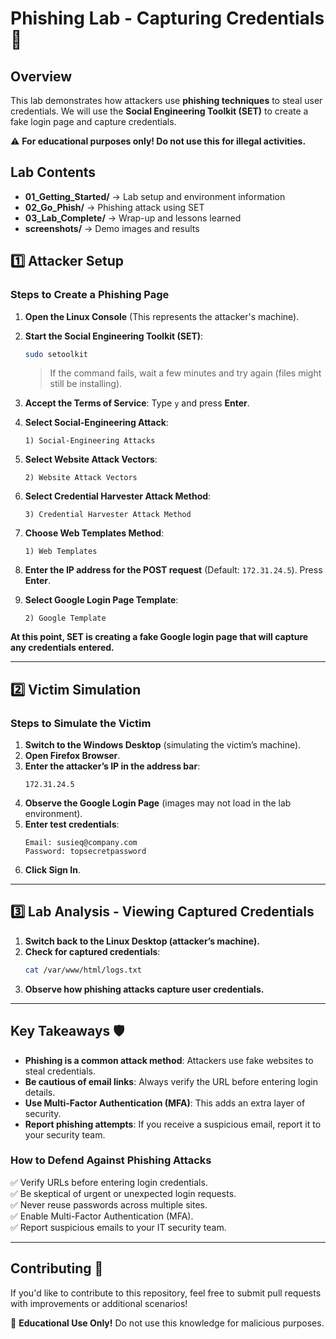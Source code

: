 # Phishing Lab - Capturing Credentials 🎣

## Overview
This lab demonstrates how attackers use **phishing techniques** to steal user credentials. We will use the **Social Engineering Toolkit (SET)** to create a fake login page and capture credentials.

⚠️ **For educational purposes only! Do not use this for illegal activities.**  

## Lab Contents
- **01_Getting_Started/** → Lab setup and environment information
- **02_Go_Phish/** → Phishing attack using SET
- **03_Lab_Complete/** → Wrap-up and lessons learned
- **screenshots/** → Demo images and results

## 1️⃣ Attacker Setup
### Steps to Create a Phishing Page

1. **Open the Linux Console** (This represents the attacker's machine).
2. **Start the Social Engineering Toolkit (SET)**:
   ```sh
   sudo setoolkit
   ```
   > If the command fails, wait a few minutes and try again (files might still be installing).

3. **Accept the Terms of Service**: Type `y` and press **Enter**.
4. **Select Social-Engineering Attack**:
   ```
   1) Social-Engineering Attacks
   
5. **Select Website Attack Vectors**:
   ```
   2) Website Attack Vectors

6. **Select Credential Harvester Attack Method**:
   ```
   3) Credential Harvester Attack Method
   ```
7. **Choose Web Templates Method**:
   ```
   1) Web Templates
   ```
8. **Enter the IP address for the POST request** (Default: `172.31.24.5`). Press **Enter**.
9. **Select Google Login Page Template**:
   ```
   2) Google Template
   ```

**At this point, SET is creating a fake Google login page that will capture any credentials entered.**

---

## 2️⃣ Victim Simulation
### Steps to Simulate the Victim
1. **Switch to the Windows Desktop** (simulating the victim’s machine).
2. **Open Firefox Browser**.
3. **Enter the attacker’s IP in the address bar**:
   ```
   172.31.24.5
   ```
4. **Observe the Google Login Page** (images may not load in the lab environment).
5. **Enter test credentials**:
   ```
   Email: susieq@company.com
   Password: topsecretpassword
   ```
6. **Click Sign In**.
   
---

## 3️⃣ Lab Analysis - Viewing Captured Credentials
1. **Switch back to the Linux Desktop (attacker’s machine).**
2. **Check for captured credentials**:
   ```sh
   cat /var/www/html/logs.txt
   ```
3. **Observe how phishing attacks capture user credentials.**

---

## Key Takeaways 🛡️
- **Phishing is a common attack method**: Attackers use fake websites to steal credentials.
- **Be cautious of email links**: Always verify the URL before entering login details.
- **Use Multi-Factor Authentication (MFA)**: This adds an extra layer of security.
- **Report phishing attempts**: If you receive a suspicious email, report it to your security team.

### How to Defend Against Phishing Attacks
✅ Verify URLs before entering login credentials.  
✅ Be skeptical of urgent or unexpected login requests.  
✅ Never reuse passwords across multiple sites.  
✅ Enable Multi-Factor Authentication (MFA).  
✅ Report suspicious emails to your IT security team.  

---

## Contributing 🤝
If you'd like to contribute to this repository, feel free to submit pull requests with improvements or additional scenarios!

📌 **Educational Use Only!** Do not use this knowledge for malicious purposes.
